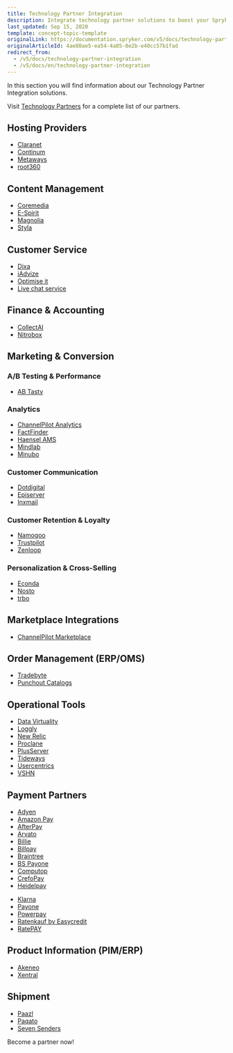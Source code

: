 ```yaml
---
title: Technology Partner Integration
description: Integrate technology partner solutions to boost your Spryker project performance.
last_updated: Sep 15, 2020
template: concept-topic-template
originalLink: https://documentation.spryker.com/v5/docs/technology-partner-integration
originalArticleId: 4ae80ae5-ea54-4a85-8e2b-e40cc57b1fad
redirect_from:
  - /v5/docs/technology-partner-integration
  - /v5/docs/en/technology-partner-integration
---
```


In this section you will find information about our Technology Partner Integration solutions.

 Visit [Technology Partners](https://spryker.com/en/technology-partners/) for a complete list of our partners.

##  Hosting Providers

* [Claranet](/docs/scos/dev/technology-partners/{{page.version}}/hosting-providers/claranet.html)
* [Continum](/docs/scos/dev/technology-partners/{{page.version}}/hosting-providers/continum.html)
* [Metaways](/docs/scos/dev/technology-partners/{{page.version}}/hosting-providers/metaways.html)
* [root360](/docs/scos/dev/technology-partners/{{page.version}}/hosting-providers/root-360.html)


## Content Management

<!--* [Censhare](/docs/scos/dev/technology-partners/{{page.version}}/content-management/censhare.html)-->
* [Coremedia](/docs/scos/user/technology-partners/{{page.version}}/content-management/coremedia.html)
* [E-Spirit](/docs/scos/dev/technology-partners/{{page.version}}/content-management/e-spirit.html)
* [Magnolia](/docs/scos/dev/technology-partners/{{page.version}}/content-management/magnolia.html)
* [Styla](/docs/scos/dev/technology-partners/{{page.version}}/content-management/styla.html)

## Customer Service

* [Dixa](/docs/scos/dev/technology-partners/{{page.version}}/customer-service/dixa.html)
* [iAdvize](/docs/scos/dev/technology-partners/{{page.version}}/customer-service/iadvize.html)
* [Optimise it](/docs/scos/dev/technology-partners/{{page.version}}/customer-service/optimise-it.html)
* [Live chat service](/docs/scos/dev/technology-partners/{{page.version}}/customer-service/live-chat-service.html)

## Finance & Accounting

* [CollectAI](/docs/scos/dev/technology-partners/{{page.version}}/finance-and-accounting/collectai.html)
* [Nitrobox](/docs/scos/dev/technology-partners/{{page.version}}/finance-and-accounting/nitrobox.html)

## Marketing & Conversion
### A/B Testing & Performance

* [AB Tasty](/docs/scos/dev/technology-partners/{{page.version}}/marketing-and-conversion/ab-testing-and-performance/ab-tasty.html)
<!--* [Baqend](/docs/scos/dev/technology-partners/{{page.version}}/marketing-and-conversion/ab-testing-and-performance/baqend.html)-->

### Analytics

* [ChannelPilot Analytics](/docs/scos/dev/technology-partners/{{page.version}}/marketing-and-conversion/analytics/channelpilot-analytics.html)
* [FactFinder](/docs/scos/dev/technology-partners/{{page.version}}/marketing-and-conversion/analytics/fact-finder/fact-finder.html)
* [Haensel AMS](/docs/scos/dev/technology-partners/{{page.version}}/marketing-and-conversion/analytics/haensel-ams.html)
* [Mindlab](/docs/scos/dev/technology-partners/{{page.version}}/marketing-and-conversion/analytics/mindlab.html)
* [Minubo](/docs/scos/dev/technology-partners/{{page.version}}/marketing-and-conversion/analytics/minubo.html)

### Customer Communication

* [Dotdigital](/docs/scos/dev/technology-partners/{{page.version}}/marketing-and-conversion/customer-communication/dotdigital.html)
* [Episerver](/docs/scos/dev/technology-partners/{{page.version}}/marketing-and-conversion/customer-communication/episerver/episerver.html)
* [Inxmail](/docs/scos/dev/technology-partners/{{page.version}}/marketing-and-conversion/customer-communication/inxmail.html)

### Customer Retention & Loyalty

* [Namogoo](/docs/scos/dev/technology-partners/{{page.version}}/marketing-and-conversion/customer-retention-and-loyalty/namogoo.html) 
* [Trustpilot](/docs/scos/dev/technology-partners/{{page.version}}/marketing-and-conversion/customer-retention-and-loyalty/trustpilot.html)
* [Zenloop](/docs/scos/dev/technology-partners/{{page.version}}/marketing-and-conversion/customer-retention-and-loyalty/zenloop.html)

### Personalization & Cross-Selling

<!--* [8Select](/docs/scos/dev/technology-partners/{{page.version}}/marketing-and-conversion/personalization-and-cross-selling/8select.html)-->
<!--* [Contentserv](/docs/scos/dev/technology-partners/{{page.version}}/marketing-and-conversion/personalization-and-cross-selling/contentserv.html)-->
* [Econda](/docs/scos/dev/technology-partners/{{page.version}}/marketing-and-conversion/personalization-and-cross-selling/econda/econda.html)
* [Nosto](/docs/scos/dev/technology-partners/{{page.version}}/marketing-and-conversion/personalization-and-cross-selling/nosto.html)
* [trbo](/docs/scos/dev/technology-partners/{{page.version}}/marketing-and-conversion/personalization-and-cross-selling/trbo.html)

## Marketplace Integrations

* [ChannelPilot Marketplace](/docs/scos/dev/technology-partners/{{page.version}}/marketplace-integrations/channelpilot-marketplace.html)

## Order Management (ERP/OMS)

* [Tradebyte](/docs/scos/dev/technology-partners/{{page.version}}/order-management-erpoms/tradebyte.html)
* [Punchout Catalogs](/docs/scos/dev/technology-partners/{{page.version}}/order-management-erpoms/punchout-catalogs/punchout-catalogs.html)

## Operational Tools

<!--* [Common Solutions](/docs/scos/dev/technology-partners/{{page.version}}/operational-tools-monitoring-legal-etc/common-solutions.html)-->
* [Data Virtuality](/docs/scos/dev/technology-partners/{{page.version}}/operational-tools-monitoring-legal-etc/data-virtuality.html)
* [Loggly](/docs/scos/dev/technology-partners/{{page.version}}/operational-tools-monitoring-legal-etc/loggly.html)
* [New Relic](/docs/scos/dev/technology-partners/{{page.version}}/operational-tools-monitoring-legal-etc/new-relic.html)
* [Proclane](/docs/scos/dev/technology-partners/{{page.version}}/operational-tools-monitoring-legal-etc/proclane.html)
* [PlusServer](/docs/scos/dev/technology-partners/{{page.version}}/operational-tools-monitoring-legal-etc/plusserver.html)
* [Tideways](/docs/scos/dev/technology-partners/{{page.version}}/operational-tools-monitoring-legal-etc/tideways.html)
* [Usercentrics](/docs/scos/dev/technology-partners/{{page.version}}/operational-tools-monitoring-legal-etc/usercentrics.html)
* [VSHN](/docs/scos/dev/technology-partners/{{page.version}}/operational-tools-monitoring-legal-etc/vshn.html)
<!--* [Mindcurv](/docs/scos/dev/technology-partners/{{page.version}}/operational-tools-monitoring-legal-etc/mindcurv.html)-->
<!--* [Shopmacher](/docs/scos/dev/technology-partners/{{page.version}}/operational-tools-monitoring-legal-etc/shopmacher.html)-->


## Payment Partners

* [Adyen](/docs/scos/dev/technology-partners/{{page.version}}/payment-partners/adyen/adyen.html)
* [Amazon Pay](/docs/scos/dev/technology-partners/{{page.version}}/payment-partners/amazon-pay/amazon-pay.html)
* [AfterPay](/docs/scos/dev/technology-partners/{{page.version}}/payment-partners/afterpay/afterpay.html)
* [Arvato](/docs/scos/dev/technology-partners/{{page.version}}/payment-partners/arvato/arvato.html)
* [Billie](/docs/scos/dev/technology-partners/{{page.version}}/payment-partners/billie.html)
* [Billpay](/docs/scos/dev/technology-partners/{{page.version}}/payment-partners/billpay/billpay.html) 
* [Braintree](/docs/scos/dev/technology-partners/{{page.version}}/payment-partners/braintree/braintree.html)
* [BS Payone](/docs/scos/dev/technology-partners/{{page.version}}/payment-partners/bs-payone/bs-payone.html)
* [Computop](/docs/scos/dev/technology-partners/{{page.version}}/payment-partners/computop/computop.html)
* [CrefoPay](/docs/scos/dev/technology-partners/{{page.version}}/payment-partners/crefopay/crefopay-installation-and-configuration.html)
* [Heidelpay](/docs/scos/dev/technology-partners/{{page.version}}/payment-partners/heidelpay/heidelpay.html)
<!--* [Informa Solutions](/docs/scos/dev/technology-partners/{{page.version}}/payment-partners/informa-solutions.html)-->
* [Klarna](/docs/scos/dev/technology-partners/{{page.version}}/payment-partners/klarna/klarna.html)
* [Payone](/docs/scos/dev/technology-partners/{{page.version}}/payment-partners/payolution/payolution.html)
* [Powerpay](/docs/scos/dev/technology-partners/{{page.version}}/payment-partners/powerpay.html)
* [Ratenkauf by Easycredit](/docs/scos/dev/technology-partners/{{page.version}}/payment-partners/ratenkauf-by-easycredit/ratenkauf-by-easycredit.html)
* [RatePAY](/docs/scos/dev/technology-partners/{{page.version}}/payment-partners/ratepay/ratepay.html)

 ## Product Information (PIM/ERP)

* [Akeneo](/docs/scos/dev/technology-partners/{{page.version}}/product-information-pimerp/akeneo/akeneo.html)
* [Xentral](/docs/scos/dev/technology-partners/{{page.version}}/product-information-pimerp/xentral.html)
<!--* [Censhare](/docs/scos/dev/technology-partners/{{page.version}}/content-management/censhare.html)-->
<!--* [Contentserv](/docs/scos/dev/technology-partners/{{page.version}}/product-information-pimerp/contentserv.html)-->
<!--* [Tradebyte](/docs/scos/dev/technology-partners/{{page.version}}/order-management-erpoms/tradebyte.html)-->

 ## Shipment

* [Paazl](/docs/scos/dev/technology-partners/{{page.version}}/shipment/paazl.html) 
* [Paqato](/docs/scos/dev/technology-partners/{{page.version}}/shipment/paqato.html)
* [Seven Senders](/docs/scos/dev/technology-partners/{{page.version}}/shipment/seven-senders.html)

Become a partner now!
